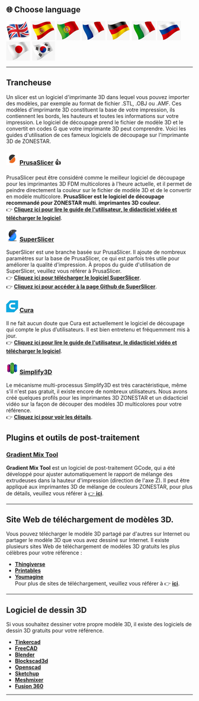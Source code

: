 
## <a id="choose-language">:globe_with_meridians: Choose language </a>
[![](./lanpic/EN.png)](https://github.com/ZONESTAR3D/Slicing-Guide/tree/master/readme.md)
[![](./lanpic/ES.png)](https://github.com/ZONESTAR3D/Slicing-Guide/tree/master/readme-es.md)
[![](./lanpic/PT.png)](https://github.com/ZONESTAR3D/Slicing-Guide/tree/master/readme-pt.md)
[![](./lanpic/FR.png)](https://github.com/ZONESTAR3D/Slicing-Guide/tree/master/readme-fr.md)
[![](./lanpic/DE.png)](https://github.com/ZONESTAR3D/Slicing-Guide/tree/master/readme-de.md)
[![](./lanpic/IT.png)](https://github.com/ZONESTAR3D/Slicing-Guide/tree/master/readme-it.md)
[![](./lanpic/RU.png)](https://github.com/ZONESTAR3D/Slicing-Guide/tree/master/readme-ru.md)
[![](./lanpic/JP.png)](https://github.com/ZONESTAR3D/Slicing-Guide/tree/master/readme-jp.md)
[![](./lanpic/KR.png)](https://github.com/ZONESTAR3D/Slicing-Guide/tree/master/readme-kr.md)
<!-- [![](./lanpic/SA.png)](https://github.com/ZONESTAR3D/Slicing-Guide/tree/master/readme-ar.md) -->

----
## Trancheuse
Un slicer est un logiciel d'imprimante 3D dans lequel vous pouvez importer des modèles, par exemple au format de fichier .STL, .OBJ ou .AMF. Ces modèles d'imprimante 3D constituent la base de votre impression, ils contiennent les bords, les hauteurs et toutes les informations sur votre impression. Le logiciel de découpage prend le fichier de modèle 3D et le convertit en codes G que votre imprimante 3D peut comprendre.
Voici les guides d'utilisation de ces fameux logiciels de découpage sur l'imprimante 3D de ZONESTAR.

### ![](PrusaSlicer.png) [PrusaSlicer](/PrusaSlicer/) :+1:
PrusaSlicer peut être considéré comme le meilleur logiciel de découpage pour les imprimantes 3D FDM multicolores à l'heure actuelle, et il permet de peindre directement la couleur sur le fichier de modèle 3D et de le convertir en modèle multicolore. **PrusaSlicer est le logiciel de découpage recommandé pour ZONESTAR multi. imprimantes 3D couleur.**    
:point_right: [**Cliquez ici pour lire le guide de l'utilisateur, le didacticiel vidéo et télécharger le logiciel**](./PrusaSlicer/).

### ![](superslicer.png) [SuperSlicer](https://github.com/supermerill/SuperSlicer/releases)
SuperSlicer est une branche basée sur PrusaSlicer. Il ajoute de nombreux paramètres sur la base de PrusaSlicer, ce qui est parfois très utile pour améliorer la qualité d'impression. À propos du guide d'utilisation de SuperSlicer, veuillez vous référer à PrusaSlicer.   
:point_right: [**Cliquez ici pour télécharger le logiciel SuperSlicer**](https://github.com/supermerill/SuperSlicer/releases).     
:point_right: [**Cliquez ici pour accéder à la page Github de SuperSlicer**](https://github.com/supermerill/SuperSlicer).

### ![](cura.png) [Cura](/cura/)
Il ne fait aucun doute que Cura est actuellement le logiciel de découpage qui compte le plus d’utilisateurs. Il est bien entretenu et fréquemment mis à jour.     
:point_right: [**Cliquez ici pour lire le guide de l'utilisateur, le didacticiel vidéo et télécharger le logiciel**](./cura/).

### ![](Simplify3D.png) [Simplify3D](/Simplify3D/)
Le mécanisme multi-processus Simplify3D est très caractéristique, même s'il n'est pas gratuit, il existe encore de nombreux utilisateurs.
Nous avons créé quelques profils pour les imprimantes 3D ZONESTAR et un didacticiel vidéo sur la façon de découper des modèles 3D multicolores pour votre référence.    
:point_right: [**Cliquez ici pour voir les détails**](./Simplify3D/).

## Plugins et outils de post-traitement
### [Gradient Mix Tool](./Tools_Plugins/GradientMixTool/readme-fr.md)
**Gradient Mix Tool** est un logiciel de post-traitement GCode, qui a été développé pour ajuster automatiquement le rapport de mélange des extrudeuses dans la hauteur d'impression (direction de l'axe Z). Il peut être appliqué aux imprimantes 3D de mélange de couleurs ZONESTAR, pour plus de détails, veuillez vous référer à [:point_right: **ici**](./Tools_Plugins/GradientMixTool/readme-fr.md).

-----
## Site Web de téléchargement de modèles 3D.
Vous pouvez télécharger le modèle 3D partagé par d'autres sur Internet ou partager le modèle 3D que vous avez dessiné sur Internet. Il existe plusieurs sites Web de téléchargement de modèles 3D gratuits les plus célèbres pour votre référence :
- **[Thingiverse](https://www.thingiverse.com/)**
- **[Printables](https://www.printables.com/)**
- **[Youmagine](https://www.youmagine.com/)**    
Pour plus de sites de téléchargement, veuillez vous référer à :point_right: [**ici**][THINGIVERSE].

-----
## Logiciel de dessin 3D
Si vous souhaitez dessiner votre propre modèle 3D, il existe des logiciels de dessin 3D gratuits pour votre référence.
- **[Tinkercad](https://www.tinkercad.com/)**
- **[FreeCAD](https://www.freecad.org/)**
- **[Blender](https://www.blender.org/)**
- **[Blockscad3d](https://www.blockscad3d.com/editor/)**
- **[Openscad](https://openscad.org/downloads.html)**
- **[Sketchup](https://www.sketchup.com/plans-and-pricing/sketchup-free)**
- **[Meshmixer](https://meshmixer.com/)**
- **[Fusion 360](https://www.autodesk.in/products/fusion-360/free-trial)**

-----
[THINGIVERSE]: https://all3dp.com/1/free-stl-files-3d-printer-models-3d-print-files-stl-download/